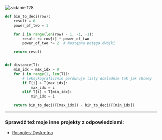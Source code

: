 <picture>
  <source srcset="../../srt/zbior_zadan/128.png" media="(prefers-color-scheme: light)">
  <source srcset="../../srt/zbior_zadan/black_128.png" media="(prefers-color-scheme: dark)">
  <img src="../../srt/zbior_zadan/black_128.png" alt="zadanie 128">
</picture>

```python
def bin_to_deci(row):
    result = 0
    power_of_two = 1

    for i in range(len(row) - 1, -1, -1):
        result += row[i] * power_of_two
        power_of_two *= 2  # Następna potęga dwójki

    return result


def distance(T):
    min_idx = max_idx = 0
    for i in range(1, len(T)):
        # leksykograficznie porównuje listy dokladnie tak jak chcemy
        if T[i] > T[max_idx]:
            max_idx = i
        elif T[i] < T[min_idx]:
            min_idx = i

    return bin_to_deci(T[max_idx]) - bin_to_deci(T[min_idx])

```


---
### Sprawdź też moje inne projekty z odpowiedziami:
- [Rosnotes-Dyskretna](https://github.com/kamilGie/Rosnotes-Dyskretna)
